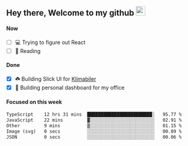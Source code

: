 ## Hey there, Welcome to my github <img src="https://media.giphy.com/media/hvRJCLFzcasrR4ia7z/giphy.gif" width="25px">

#### Now
- [ ] 💻 Trying to figure out React
- [ ] 📕 Reading

#### Done
- [x] ☘️ Building Slick UI for [Klimabiler](https://klimabiler.dk)
- [x] 🚀 Building personal dashboard for my office
 
 #### Focused on this week
<!--START_SECTION:waka-->

```txt
TypeScript    12 hrs 31 mins  ████████████████████████░   95.77 %
JavaScript    22 mins         ▓░░░░░░░░░░░░░░░░░░░░░░░░   02.91 %
Other         9 mins          ▒░░░░░░░░░░░░░░░░░░░░░░░░   01.15 %
Image (svg)   0 secs          ░░░░░░░░░░░░░░░░░░░░░░░░░   00.09 %
JSON          0 secs          ░░░░░░░░░░░░░░░░░░░░░░░░░   00.06 %
```

<!--END_SECTION:waka-->

